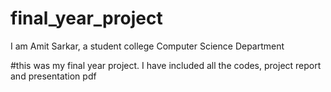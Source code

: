 # final_year_project
I am Amit Sarkar, a student college Computer Science Department 

#this was my final year project. I have included all the codes, project report and presentation pdf

